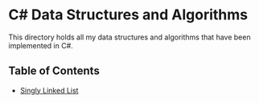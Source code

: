 # C# Data Structures and Algorithms

This directory holds all my data structures and algorithms that have been implemented in C#.

## Table of Contents
- [Singly Linked List](./LinkedList)